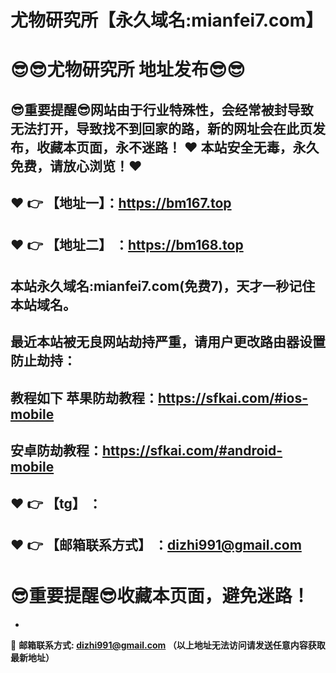 # 尤物研究所【永久域名:mianfei7.com】
:sunglasses::sunglasses:尤物研究所 地址发布:sunglasses::sunglasses:
==
:sunglasses:重要提醒:sunglasses:网站由于行业特殊性，会经常被封导致无法打开，导致找不到回家的路，新的网址会在此页发布，收藏本页面，永不迷路！
:heart: 本站安全无毒，永久免费，请放心浏览！:heart: 
------
:heart: :point_right: 【地址一】：https://bm167.top
------
:heart: :point_right: 【地址二】 ：https://bm168.top
-----
本站永久域名:mianfei7.com(免费7)，天才一秒记住本站域名。
------
最近本站被无良网站劫持严重，请用户更改路由器设置防止劫持：
------

教程如下 苹果防劫教程：https://sfkai.com/#ios-mobile
------

安卓防劫教程：https://sfkai.com/#android-mobile
------
:heart: :point_right: 【tg】 ：
------

:heart: :point_right: 【邮箱联系方式】 ：dizhi991@gmail.com
------
:sunglasses:重要提醒:sunglasses:收藏本页面，避免迷路！
==

-

:e-mail: __邮箱联系方式: dizhi991@gmail.com （以上地址无法访问请发送任意内容获取最新地址）__
